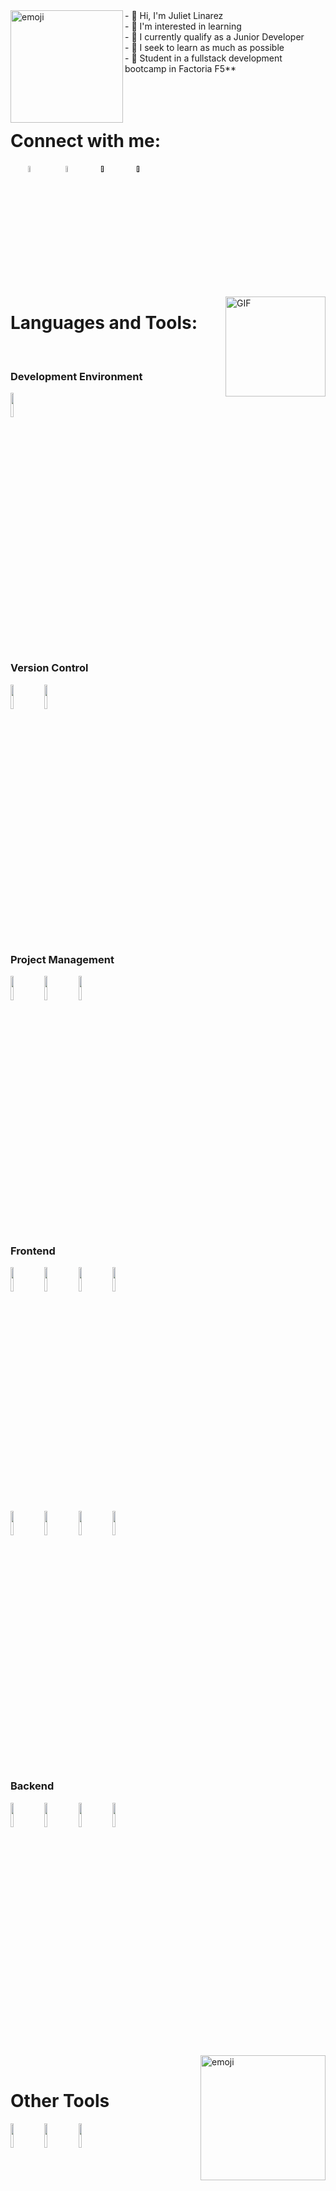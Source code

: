 <img align="left" alt="emoji" height="180px" src="https://sdk.bitmoji.com/render/panel/20054939-100196956490_3-s5-v1.png?transparent=1&palette=1&scale=2"/>
- 👋 Hi, I'm Juliet Linarez<br>
- 👀 I'm interested in learning<br>
- 🌱 I currently qualify as a Junior Developer <br>
- 💞️ I seek to learn as much as possible<br>
- 🍄 Student in a fullstack development bootcamp in Factoria F5** </br>
<br>
<br>
<br>
<h1>Connect with me:</h1>

&nbsp;&nbsp;&nbsp;&nbsp;&nbsp;&nbsp;
<a href="https://www.linkedin.com/in/juliet-gabrielli-linarez-nacero/" target="_blank"><img width="5%" src="https://www.vectorlogo.zone/logos/linkedin/linkedin-icon.svg"></a>
&nbsp;&nbsp;&nbsp;&nbsp; &nbsp;&nbsp;
<a href="julietlinarez@gmail.com" target="_blank"><img width="5%" src="https://www.vectorlogo.zone/logos/gmail/gmail-icon.svg"></a>
&nbsp;&nbsp;&nbsp;&nbsp;&nbsp;&nbsp;
<a href="" target="_blank"><img width="5%" src="https://www.vectorlogo.zone/logos/twitter/twitter-icon.svg"></a>
&nbsp;&nbsp;&nbsp;&nbsp;&nbsp;&nbsp;
<a href="" target="_blank"><img width="5%" src="https://www.vectorlogo.zone/logos/discordapp/discordapp-icon.svg"></a>
&nbsp;&nbsp;&nbsp;&nbsp;&nbsp;&nbsp;


<img align="right" alt="GIF" height="160px" src="https://media.giphy.com/media/du3J3cXyzhj75IOgvA/giphy.gif" />

<h1>Languages and Tools:</h1>
<p>




<br>
<h3>Development Environment</h3>
<code><img width="10%" src="https://www.vectorlogo.zone/logos/visualstudio_code/visualstudio_code-ar21.svg"></code>
<br>


<br>
<h3>Version Control</h3>
<code><img width="10%" src="https://www.vectorlogo.zone/logos/git-scm/git-scm-ar21.svg"></code>
<code><img width="10%" src="https://www.vectorlogo.zone/logos/github/github-ar21.svg"></code>
<br>


<br>
<h3>Project Management</h3>
<code><img width="10%" src="https://www.vectorlogo.zone/logos/gitkraken/gitkraken-ar21.svg"></code>
<code><img width="10%" src="https://www.vectorlogo.zone/logos/atlassian_jira/atlassian_jira-ar21.svg"></code>
<code><img width="10%" src="https://www.vectorlogo.zone/logos/trello/trello-official.svg"></code>
<br>


<br>
<h3>Frontend</h3>
<code><img width="10%" src="https://www.vectorlogo.zone/logos/w3_html5/w3_html5-ar21.svg"></code>
<code><img width="10%" src="https://www.vectorlogo.zone/logos/w3_css/w3_css-ar21.svg"></code>
<code><img width="10%" src="https://www.vectorlogo.zone/logos/nodejs/nodejs-ar21.svg"></code>
<code><img width="10%" src="https://www.vectorlogo.zone/logos/sass-lang/sass-lang-ar21.svg"></code>
<br>
<code><img width="10%" src="https://www.vectorlogo.zone/logos/getbootstrap/getbootstrap-ar21.svg"></code>
<code><img width="10%" src="https://www.vectorlogo.zone/logos/javascript/javascript-horizontal.svg"></code>
<code><img width="10%" src="https://www.vectorlogo.zone/logos/vuejs/vuejs-ar21.svg"></code>
<code><img width="10%" src="https://www.vectorlogo.zone/logos/tailwindcss/tailwindcss-ar21.svg"></code>
<br>


<br>
<h3>Backend</h3>
<code><img width="10%" src="https://www.vectorlogo.zone/logos/php/php-horizontal.svg"></code>
<code><img width="10%" src="https://www.vectorlogo.zone/logos/phpmyadmin/phpmyadmin-ar21.svg"></code>
<code><img width="10%" src="https://www.vectorlogo.zone/logos/mysql/mysql-official.svg"></code>
<code><img width="10%" src="https://www.vectorlogo.zone/logos/laravel/laravel-ar21.svg"></code>

</p>
<img align="right" alt="emoji" height="200px" src="https://sdk.bitmoji.com/render/panel/10231297-100196956490_3-s5-v1.png?transparent=1&palette=1&scale=2"/>

<br>
<h1>Other Tools</h1>
<code><img width="10%" src="https://www.vectorlogo.zone/logos/canva/canva-ar21.svg"></code>
<code><img width="10%" src="https://www.vectorlogo.zone/logos/figma/figma-ar21.svg"></code>
<code><img width="10%" src="https://www.vectorlogo.zone/logos/wordpress/wordpress-ar21.svg"</code>
<br>
 
